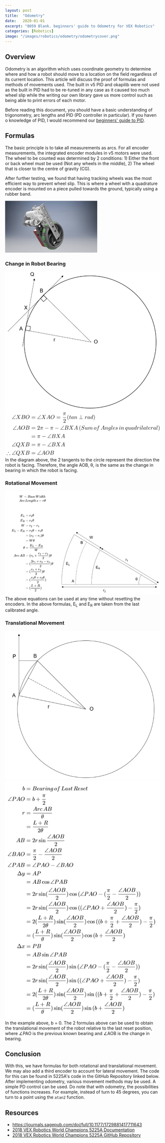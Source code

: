 ```yaml
---
layout: post
title:  "Odometry"
date:   2020-01-01
excerpt: "8059 Blank. beginners' guide to Odometry for VEX Robotics"
categories: [Robotics]
image: "/images/robotics/odometry/odometrycover.png"
---
```

## Overview
Odometry is an algorithm which uses coordinate geometry to determine where and how a robot should move to a location on the field regardless of its current location. This article will discuss the proof of formulas and methods of movements used. The built in v5 PID and okapilib were not used as the built in PID had to be re-tuned in any case as it caused too much wheel slip while the writing our own library gave us more control such as being able to print errors of each motor. 

Before reading this document, you should have a basic understanding of trigonometry, arc lengths and PID (PD controller in particular). If you haven o knowledge of PID, I would recommend our [beginners' guide to PID](https://jloh02.github.io/robotics/introduction-to-pid/).

## Formulas
The basic principle is to take all measurements as arcs. For all encoder measurements, the integrated encoder modules in v5 motors were used. The wheel to be counted was determined by 2 conditions: 1) Either the front or back wheel must be used (Not any wheels in the middle), 2) The wheel that is closer to the centre of gravity (CG).

After further testing, we found that having tracking wheels was the most efficient way to prevent wheel slip. This is where a wheel with a quadrature encoder is mounted on a piece pulled towards the ground, typically using a rubber band.

<img src="/images/robotics/odometry/trackingwheels.png" alt>

### Change in Robot Bearing
<div class="image fit"><img src="/images/robotics/odometry/bearing1.png" alt></div>
<div class="image fit"><img src="/images/robotics/odometry/bearing2.png" alt></div>
In the diagram above, the 2 tangents to the circle represent the direction the robot is facing. Therefore, the angle AOB, θ, is the same as the change in bearing in which the robot is facing.

### Rotational Movement
<div class="image fit"><img src="/images/robotics/odometry/rotational.png" alt></div>
The above equations can be used at any time without resetting the encoders. In the above formulas, E<sub>L</sub> and E<sub>R</sub> are taken from the last calibrated angle.

### Translational Movement
<div class="image fit"><img src="/images/robotics/odometry/trans1.png" alt></div>
<div class="image fit"><img src="/images/robotics/odometry/trans2.png" alt></div>
In the example above, b = 0. The 2 formulas above can be used to obtain the translational movement of the robot relative to the last reset position, where ∠PAO is the previous known bearing and ∠AOB is the change in bearing. 

## Conclusion
With this, we have formulas for both rotational and translational movement. We may also add a third encoder to account for lateral movement. The code for this can be found in 5225A's code in the GitHub Repository linked below. After implementing odometry, various movement methods may be used. A simple PD control can be used. Do note that with odometry, the possibilities of functions increases. For example, instead of turn to 45 degrees, you can turn to a point using the `atan2` function.

## Resources
- <https://journals.sagepub.com/doi/full/10.1177/1729881417711643>
- [2018 VEX Robotics World Champions 5225A Documentation](http://thepilons.ca/wp-content/uploads/2018/10/Tracking.pdf)
- [2018 VEX Robotics World Champions 5225A GitHub Repository](https://github.com/nickmertin/5225A-2017-2018)
